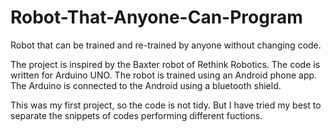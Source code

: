 Robot-That-Anyone-Can-Program
=============================

Robot that can be trained and re-trained by anyone without changing code. 

The project is inspired by the Baxter robot of Rethink Robotics. The code is written for Arduino UNO. 
The robot is trained using an Android phone app. The Arduino is connected to the Android using a
bluetooth shield. 

This was my first project, so the code is not tidy. But I have tried my best to separate the snippets of
codes performing different fuctions.
